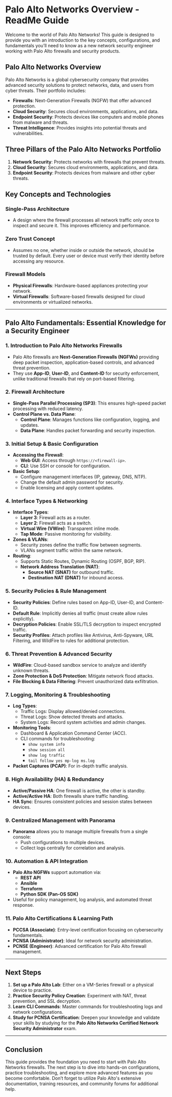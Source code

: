 # Palo Alto Networks Overview - ReadMe Guide

Welcome to the world of Palo Alto Networks! This guide is designed to provide you with an introduction to the key concepts, configurations, and fundamentals you’ll need to know as a new network security engineer working with Palo Alto firewalls and security products.

## **Palo Alto Networks Overview**
Palo Alto Networks is a global cybersecurity company that provides advanced security solutions to protect networks, data, and users from cyber threats. Their portfolio includes:

- **Firewalls**: Next-Generation Firewalls (NGFW) that offer advanced protection.
- **Cloud Security**: Secures cloud environments, applications, and data.
- **Endpoint Security**: Protects devices like computers and mobile phones from malware and threats.
- **Threat Intelligence**: Provides insights into potential threats and vulnerabilities.

## **Three Pillars of the Palo Alto Networks Portfolio**
1. **Network Security**: Protects networks with firewalls that prevent threats.
2. **Cloud Security**: Secures cloud environments, applications, and data.
3. **Endpoint Security**: Protects devices from malware and other cyber threats.

## **Key Concepts and Technologies**

### **Single-Pass Architecture**
- A design where the firewall processes all network traffic only once to inspect and secure it. This improves efficiency and performance.

### **Zero Trust Concept**
- Assumes no one, whether inside or outside the network, should be trusted by default. Every user or device must verify their identity before accessing any resource.

### **Firewall Models**
- **Physical Firewalls**: Hardware-based appliances protecting your network.
- **Virtual Firewalls**: Software-based firewalls designed for cloud environments or virtualized networks.

---

## **Palo Alto Fundamentals: Essential Knowledge for a Security Engineer**

### **1. Introduction to Palo Alto Networks Firewalls**
- Palo Alto firewalls are **Next-Generation Firewalls (NGFWs)** providing deep packet inspection, application-based controls, and advanced threat prevention.
- They use **App-ID**, **User-ID**, and **Content-ID** for security enforcement, unlike traditional firewalls that rely on port-based filtering.

### **2. Firewall Architecture**
- **Single-Pass Parallel Processing (SP3)**: This ensures high-speed packet processing with reduced latency.
- **Control Plane vs. Data Plane**:
  - **Control Plane**: Manages functions like configuration, logging, and updates.
  - **Data Plane**: Handles packet forwarding and security inspection.

### **3. Initial Setup & Basic Configuration**
- **Accessing the Firewall**:
  - **Web GUI**: Access through `https://<firewall-ip>`.
  - **CLI**: Use SSH or console for configuration.
- **Basic Setup**:
  - Configure management interfaces (IP, gateway, DNS, NTP).
  - Change the default admin password for security.
  - Enable licensing and apply content updates.

### **4. Interface Types & Networking**
- **Interface Types**:
  - **Layer 3**: Firewall acts as a router.
  - **Layer 2**: Firewall acts as a switch.
  - **Virtual Wire (VWire)**: Transparent inline mode.
  - **Tap Mode**: Passive monitoring for visibility.
- **Zones & VLANs**:
  - Security zones define the traffic flow between segments.
  - VLANs segment traffic within the same network.
- **Routing**:
  - Supports Static Routes, Dynamic Routing (OSPF, BGP, RIP).
  - **Network Address Translation (NAT)**:
    - **Source NAT (SNAT)** for outbound traffic.
    - **Destination NAT (DNAT)** for inbound access.

### **5. Security Policies & Rule Management**
- **Security Policies**: Define rules based on App-ID, User-ID, and Content-ID.
- **Default Rule**: Implicitly denies all traffic (must create allow rules explicitly).
- **Decryption Policies**: Enable SSL/TLS decryption to inspect encrypted traffic.
- **Security Profiles**: Attach profiles like Antivirus, Anti-Spyware, URL Filtering, and WildFire to rules for additional protection.

### **6. Threat Prevention & Advanced Security**
- **WildFire**: Cloud-based sandbox service to analyze and identify unknown threats.
- **Zone Protection & DoS Protection**: Mitigate network flood attacks.
- **File Blocking & Data Filtering**: Prevent unauthorized data exfiltration.

### **7. Logging, Monitoring & Troubleshooting**
- **Log Types**:
  - Traffic Logs: Display allowed/denied connections.
  - Threat Logs: Show detected threats and attacks.
  - System Logs: Record system activities and admin changes.
- **Monitoring Tools**:
  - Dashboard & Application Command Center (ACC).
  - CLI commands for troubleshooting:
    - `show system info`
    - `show session all`
    - `show log traffic`
    - `tail follow yes mp-log ms.log`
- **Packet Captures (PCAP)**: For in-depth traffic analysis.

### **8. High Availability (HA) & Redundancy**
- **Active/Passive HA**: One firewall is active, the other is standby.
- **Active/Active HA**: Both firewalls share traffic handling.
- **HA Sync**: Ensures consistent policies and session states between devices.

### **9. Centralized Management with Panorama**
- **Panorama** allows you to manage multiple firewalls from a single console:
  - Push configurations to multiple devices.
  - Collect logs centrally for correlation and analysis.

### **10. Automation & API Integration**
- **Palo Alto NGFWs** support automation via:
  - **REST API**
  - **Ansible**
  - **Terraform**
  - **Python SDK (Pan-OS SDK)**
- Useful for policy management, log analysis, and automated threat response.

### **11. Palo Alto Certifications & Learning Path**
- **PCCSA (Associate)**: Entry-level certification focusing on cybersecurity fundamentals.
- **PCNSA (Administrator)**: Ideal for network security administration.
- **PCNSE (Engineer)**: Advanced certification for Palo Alto firewall management.

---

## **Next Steps**

1. **Set up a Palo Alto Lab**: Either on a VM-Series firewall or a physical device to practice.
2. **Practice Security Policy Creation**: Experiment with NAT, threat prevention, and SSL decryption.
3. **Learn CLI Commands**: Master commands for troubleshooting logs and network configurations.
4. **Study for PCNSA Certification**: Deepen your knowledge and validate your skills by studying for the **Palo Alto Networks Certified Network Security Administrator** exam.

---

## **Conclusion**
This guide provides the foundation you need to start with Palo Alto Networks firewalls. The next step is to dive into hands-on configurations, practice troubleshooting, and explore more advanced features as you become comfortable. Don’t forget to utilize Palo Alto's extensive documentation, training resources, and community forums for additional help.
